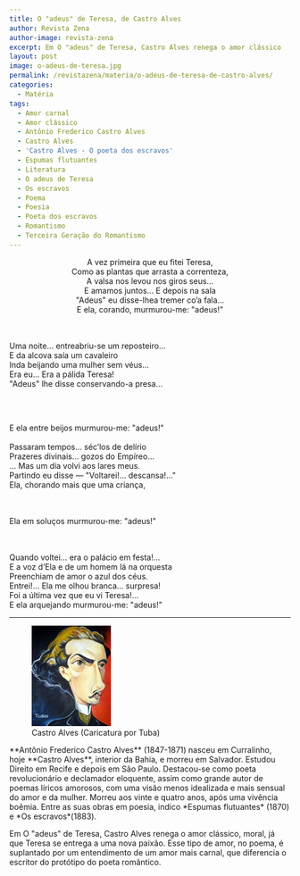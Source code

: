 ```yaml
---
title: O "adeus" de Teresa, de Castro Alves
author: Revista Zena
author-image: revista-zena
excerpt: Em O "adeus" de Teresa, Castro Alves renega o amor clássico
layout: post
image: o-adeus-de-teresa.jpg
permalink: /revistazena/materia/o-adeus-de-teresa-de-castro-alves/
categories:
  - Matéria
tags:
  - Amor carnal
  - Amor clássico
  - Antônio Frederico Castro Alves
  - Castro Alves
  - 'Castro Alves - O poeta dos escravos'
  - Espumas flutuantes
  - Literatura
  - O adeus de Teresa
  - Os escravos
  - Poema
  - Poesia
  - Poeta dos escravos
  - Romantismo
  - Terceira Geração do Romantismo
---
```


<p style="text-align: center;">
A vez primeira que eu fitei Teresa,<br /> Como as plantas que arrasta a correnteza,<br /> A valsa nos levou nos giros seus…<br /> E amamos juntos… E depois na sala<br /> "Adeus" eu disse-lhea tremer co’a fala…<br /> E ela, corando, murmurou-me: "adeus!"

<br><br>
Uma noite… entreabriu-se um reposteiro…<br /> E da alcova saía um cavaleiro<br /> Inda beijando uma mulher sem véus…<br /> Era eu… Era a pálida Teresa!<br /> "Adeus" lhe disse conservando-a presa…

<br><br>

E ela entre beijos murmurou-me: "adeus!"
<br><br>
Passaram tempos… séc’los de delírio<br /> Prazeres divinais… gozos do Empíreo…<br /> … Mas um dia volvi aos lares meus.<br /> Partindo eu disse — "Voltarei!… descansa!…"<br /> Ela, chorando mais que uma criança,

<br><br>
Ela em soluços murmurou-me: "adeus!"

<br><br>
Quando voltei… era o palácio em festa!…<br /> E a voz d’Ela e de um homem lá na orquesta<br /> Preenchiam de amor o azul dos céus.<br /> Entrei!… Ela me olhou branca… surpresa!<br /> Foi a última vez que eu vi Teresa!…<br /> E ela arquejando murmurou-me: "adeus!"
</p>

* * *

<figure class="figure figure-30 left">
  <img src="https://raw.githubusercontent.com/revistazena/img/master/castro-alvez-caricatura-tuba.jpg" alt="Castro Alves (Caricatura por Tuba)" title="Castro Alves (Caricatura por Tuba)" />
  <figcaption class="legenda">Castro Alves (Caricatura por Tuba)</figcaption>
</figure>**Antônio Frederico Castro Alves** (1847-1871) nasceu em Curralinho, hoje **Castro Alves**, interior da Bahia, e morreu em Salvador. Estudou Direito em Recife e depois em São Paulo. Destacou-se como poeta revolucionário e declamador eloquente, assim como grande autor de poemas líricos amorosos, com uma visão menos idealizada e mais sensual do amor e da mulher. Morreu aos vinte e quatro anos, após uma vivência boêmia. Entre as suas obras em poesia, indico *Espumas flutuantes* (1870) e *Os escravos*(1883).

Em O "adeus" de Teresa, Castro Alves renega o amor clássico, moral, já que Teresa se entrega a uma nova paixão. Esse tipo de amor, no poema, é suplantado por um entendimento de um amor mais carnal, que diferencia o escritor do protótipo do poeta romântico.